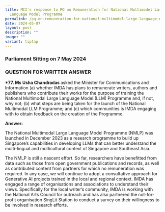 ```yaml
---
title: MCI's response to PQ on Remuneration for National Multimodel Large
  Language Model Programme
permalink: /pq-on-remuneration-for-national-multimodel-large-language-model-programme/
date: 2024-05-07
layout: post
description: ""
image: ""
variant: tiptap
---
```

<h3>Parliament Sitting on 7 May 2024</h3>
<h3>QUESTION FOR WRITTEN ANSWER</h3>
<p><strong>*77. Ms Usha Chandradas </strong>asked the Minister for Communications
and Information (a) whether IMDA has plans to remunerate writers, authors
and publishers who contribute their works for the purpose of training the
National Multimodal Large Language Model (LLM) Programme and, if not, why
not; (b) what steps are being taken for the launch of the National Multimodal
LLM Programme; and (c) which communities is IMDA engaging with to obtain
feedback on the creation of the Programme.</p>
<p><strong>Answer:</strong>
</p>
<p>The National Multimodal Large Language Model Programme (NMLP) was launched
in December 2023 as a research programme to build up Singapore’s capabilities
in developing LLMs that can better understand the multi-lingual and multicultural
context of Singapore and Southeast Asia.</p>
<p>The NMLP is still a nascent effort. So far, researchers have benefitted
from data such as those from open government publications and records,
as well as contributed content from partners for which no remuneration
was required. In any case, we will continue to adopt a consultative approach
for Generative AI projects trained in the local and regional context. IMDA
has engaged a range of organisations and associations to understand their
views. Specifically for the local writer’s community, IMDA is working with
the National Arts Council for outreach and has also partnered the not-for-profit
organisation SingLit Station to conduct a survey on their willingness to
be involved in research efforts.</p>